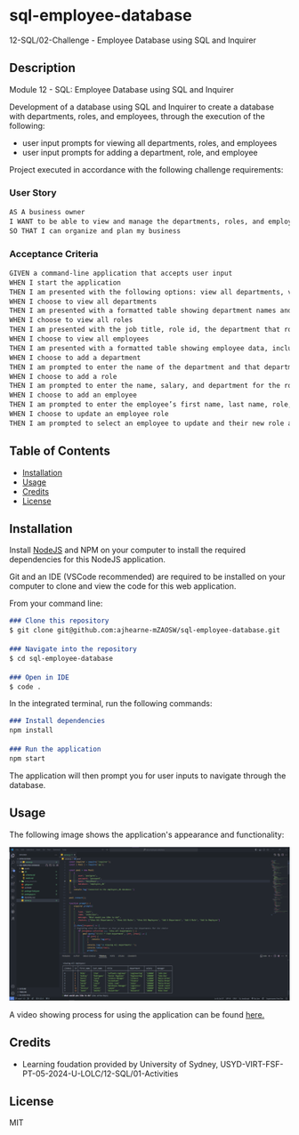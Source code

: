 # sql-employee-database

12-SQL/02-Challenge - Employee Database using SQL and Inquirer

## Description

Module 12 - SQL: Employee Database using SQL and Inquirer

Development of a database using SQL and Inquirer to create a database with departments, roles, and employees, through the execution of the following:

- user input prompts for viewing all departments, roles, and employees
- user input prompts for adding a department, role, and employee

Project executed in accordance with the following challenge requirements:

### User Story

```md
AS A business owner
I WANT to be able to view and manage the departments, roles, and employees in my company
SO THAT I can organize and plan my business
```

### Acceptance Criteria

```md
GIVEN a command-line application that accepts user input
WHEN I start the application
THEN I am presented with the following options: view all departments, view all roles, view all employees, add a department, add a role, add an employee, and update an employee role
WHEN I choose to view all departments
THEN I am presented with a formatted table showing department names and department ids
WHEN I choose to view all roles
THEN I am presented with the job title, role id, the department that role belongs to, and the salary for that role
WHEN I choose to view all employees
THEN I am presented with a formatted table showing employee data, including employee ids, first names, last names, job titles, departments, salaries, and managers that the employees report to
WHEN I choose to add a department
THEN I am prompted to enter the name of the department and that department is added to the database
WHEN I choose to add a role
THEN I am prompted to enter the name, salary, and department for the role and that role is added to the database
WHEN I choose to add an employee
THEN I am prompted to enter the employee’s first name, last name, role, and manager, and that employee is added to the database
WHEN I choose to update an employee role
THEN I am prompted to select an employee to update and their new role and this information is updated in the database
```

## Table of Contents

- [Installation](#installation)
- [Usage](#usage)
- [Credits](#credits)
- [License](#license)

## Installation

Install [NodeJS](https://nodejs.org/en) and NPM on your computer to install the required dependencies for this NodeJS application.

Git and an IDE (VSCode recommended) are required to be installed on your computer to clone and view the code for this web application.

From your command line:

```md
### Clone this repository
$ git clone git@github.com:ajhearne-mZAOSW/sql-employee-database.git

### Navigate into the repository
$ cd sql-employee-database

### Open in IDE
$ code .
```

In the integrated terminal, run the following commands:

```md
### Install dependencies
npm install

### Run the application
npm start
```

The application will then prompt you for user inputs to navigate through the database.

## Usage

The following image shows the application's appearance and functionality:

![A VSCode window titled "sql-employee-database" features the executed and filled user prompts](./assets/demo.png)

A video showing process for using the application can be found [here.](./assets/HearneAlana_SQLEmployeeTracker.webm)

## Credits

- Learning foudation provided by University of Sydney, USYD-VIRT-FSF-PT-05-2024-U-LOLC/12-SQL/01-Activities

## License

MIT
